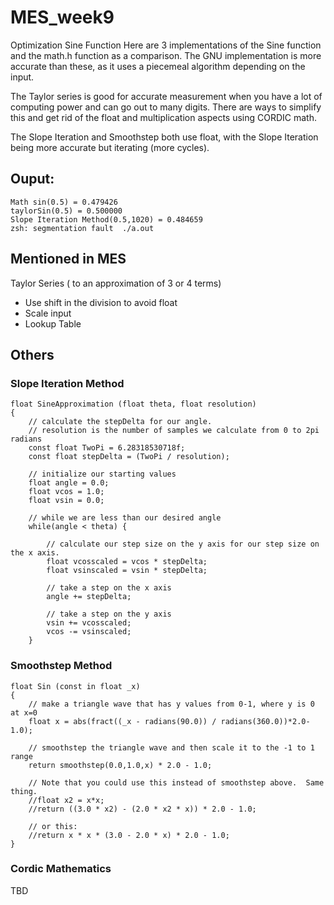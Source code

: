# MES_week9
Optimization
Sine Function
Here are 3 implementations of the Sine function and the math.h function as a comparison. The GNU implementation is more accurate than these, as it uses a piecemeal algorithm depending on the input. 

The Taylor series is good for accurate measurement when you have a lot of computing power and can go out to many digits. There are ways to simplify this and get rid of the float and multiplication aspects using CORDIC math.

The Slope Iteration and Smoothstep both use float, with the Slope Iteration being more accurate but iterating (more cycles). 

## Ouput:
```
Math sin(0.5) = 0.479426
taylorSin(0.5) = 0.500000
Slope Iteration Method(0.5,1020) = 0.484659
zsh: segmentation fault  ./a.out
```

## Mentioned in MES
Taylor Series ( to an approximation of 3 or 4 terms)
- Use shift in the division to avoid float
- Scale input 
- Lookup Table

## Others
### Slope Iteration Method
```
float SineApproximation (float theta, float resolution)
{
    // calculate the stepDelta for our angle.
    // resolution is the number of samples we calculate from 0 to 2pi radians
    const float TwoPi = 6.28318530718f;
    const float stepDelta = (TwoPi / resolution);
 
    // initialize our starting values
    float angle = 0.0;
    float vcos = 1.0;
    float vsin = 0.0;
 
    // while we are less than our desired angle
    while(angle < theta) {
 
        // calculate our step size on the y axis for our step size on the x axis.
        float vcosscaled = vcos * stepDelta;
        float vsinscaled = vsin * stepDelta;
 
        // take a step on the x axis
        angle += stepDelta;
 
        // take a step on the y axis
        vsin += vcosscaled;
        vcos -= vsinscaled;
    }
```

### Smoothstep Method
```
float Sin (const in float _x)
{
    // make a triangle wave that has y values from 0-1, where y is 0 at x=0
	float x = abs(fract((_x - radians(90.0)) / radians(360.0))*2.0-1.0);
       
    // smoothstep the triangle wave and then scale it to the -1 to 1 range
    return smoothstep(0.0,1.0,x) * 2.0 - 1.0;
	
    // Note that you could use this instead of smoothstep above.  Same thing.
    //float x2 = x*x; 
	//return ((3.0 * x2) - (2.0 * x2 * x)) * 2.0 - 1.0;
    
    // or this:
    //return x * x * (3.0 - 2.0 * x) * 2.0 - 1.0;
}
```

### Cordic Mathematics

TBD

